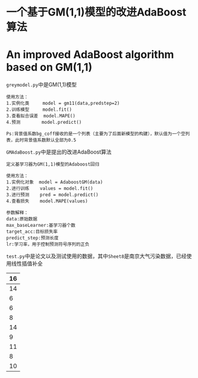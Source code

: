 # 一个基于GM(1,1)模型的改进AdaBoost算法

# An improved AdaBoost algorithm based on GM(1,1)

`greymodel.py`中是GM(1,1)模型

```
使用方法：
1.实例化类     model = gm11(data,predstep=2)
2.训练模型     model.fit()
3.查看拟合误差  model.MAPE()
4.预测        model.predict()

Ps:背景值系数bg_coff接收的是一个列表（主要为了后面新模型的构建），默认值为一个空列表，此时背景值系数默认全部为0.5
```

`GMAdaBoost.py`中是提出的改进AdaBoost算法

```
定义基学习器为GM(1,1)模型的Adaboost回归

使用方法：
1.实例化对象  model = AdaboostGM(data)
2.进行训练    values = model.fit()
3.进行预测    pred = model.predict()
4.查看损失    model.MAPE(values)

参数解释：
data:原始数据
max_baseLearner:基学习器个数
target_acc:目标损失率
predict_step:预测长度
lr:学习率，用于控制预测符号序列的正负
```

`test.py`中是论文以及测试使用的数据，其中`Sheet8`是南京大气污染数据，已经使用线性插值补全

| 16   |
| ---- |
| 14   |
| 6    |
| 6    |
| 8    |
| 14   |
| 9    |
| 11   |
| 8    |
| 10   |

